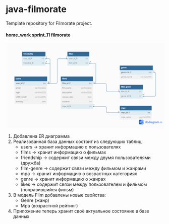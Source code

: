 # java-filmorate
Template repository for Filmorate project.

#### home_work sprint_11 filmorate 

![ER diagram filmorate](https://github.com/Stepan4o/java-filmorate/blob/add-database/ER%20filmorate.png) 

1. Добавлена ER диаграмма
2. Реализованная база данных состоит из следующих таблиц:
    - users -> хранит информацию о пользователях 
    - films -> хранит информацию о фильмах 
    - friendship -> содержит связи между двумя пользователями (дружба) 
    - film-genre -> содержит связи между фильмом и жанрами  
    - mpa -> хранит информацию о возрастных категориях 
    - genre -> хранит информацию о жанрах
    - likes -> содержит связи между пользователем и фильмом (понравившийся фильм) 
4. В модель Film добавлены новые свойства: 
    - Genre (жанр)
    - Mpa (возрастной рейтинг) 
5. Приложение теперь хранит своё актуальное состояние в базе данных
